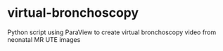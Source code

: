 # virtual-bronchoscopy
Python script using ParaView to create virtual bronchoscopy video from neonatal MR UTE images
